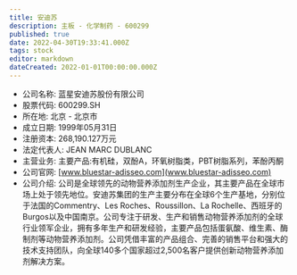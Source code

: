 ```yaml
---
title: 安迪苏
description: 主板 - 化学制药 - 600299
published: true
date: 2022-04-30T19:33:41.000Z
tags: stock
editor: markdown
dateCreated: 2022-01-01T00:00:00.000Z
---
```


- 公司名称: 蓝星安迪苏股份有限公司
- 股票代码: 600299.SH
- 所在地: 北京 - 北京市
- 成立日期: 1999年05月31日
- 注册资本: 268,190.127万元
- 法定代表人: JEAN MARC DUBLANC
- 主营业务: 主要产品:有机硅，双酚A，环氧树脂类，PBT树脂系列，苯酚丙酮
- 公司官网: [www.bluestar-adisseo.com](www.bluestar-adisseo.com)
- 公司介绍: 公司是全球领先的动物营养添加剂生产企业，其主要产品在全球市场上处于领先地位。安迪苏集团的生产主要分布在全球6个生产基地，分别位于法国的Commentry、Les Roches、Roussillon、La Rochelle、西班牙的Burgos以及中国南京。公司专注于研发、生产和销售动物营养添加剂的全球行业领军企业，拥有多年生产和研发经验，主要产品包括蛋氨酸、维生素、酶制剂等动物营养添加剂。公司凭借丰富的产品组合、完善的销售平台和强大的技术支持团队，向全球140多个国家超过2,500名客户提供创新动物营养添加剂解决方案。


